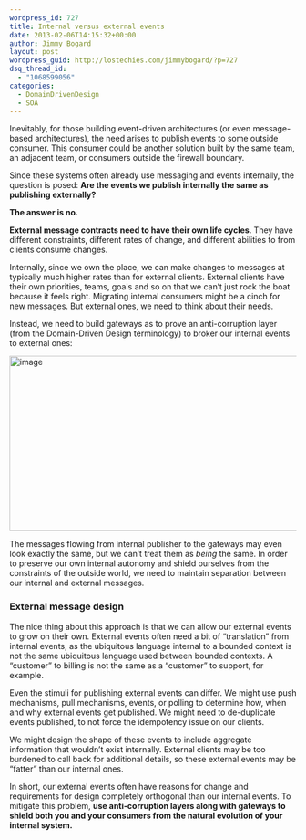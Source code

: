 ```yaml
---
wordpress_id: 727
title: Internal versus external events
date: 2013-02-06T14:15:32+00:00
author: Jimmy Bogard
layout: post
wordpress_guid: http://lostechies.com/jimmybogard/?p=727
dsq_thread_id:
  - "1068599056"
categories:
  - DomainDrivenDesign
  - SOA
---
```

Inevitably, for those building event-driven architectures (or even message-based architectures), the need arises to publish events to some outside consumer. This consumer could be another solution built by the same team, an adjacent team, or consumers outside the firewall boundary.

Since these systems often already use messaging and events internally, the question is posed: **Are the events we publish internally the same as publishing externally?**

**The answer is no.**

**External message contracts need to have their own life cycles**. They have different constraints, different rates of change, and different abilities to from clients consume changes.

Internally, since we own the place, we can make changes to messages at typically much higher rates than for external clients. External clients have their own priorities, teams, goals and so on that we can’t just rock the boat because it feels right. Migrating internal consumers might be a cinch for new messages. But external ones, we need to think about their needs.

Instead, we need to build gateways as to prove an anti-corruption layer (from the Domain-Driven Design terminology) to broker our internal events to external ones:

[<img style="background-image: none; border-bottom: 0px; border-left: 0px; padding-left: 0px; padding-right: 0px; display: inline; border-top: 0px; border-right: 0px; padding-top: 0px" title="image" border="0" alt="image" src="https://lostechies.com/content/jimmybogard/uploads/2013/02/image_thumb.png" width="567" height="307" />](https://lostechies.com/content/jimmybogard/uploads/2013/02/image.png)

The messages flowing from internal publisher to the gateways may even look exactly the same, but we can’t treat them as _being_ the same. In order to preserve our own internal autonomy and shield ourselves from the constraints of the outside world, we need to maintain separation between our internal and external messages.

### External message design

The nice thing about this approach is that we can allow our external events to grow on their own. External events often need a bit of “translation” from internal events, as the ubiquitous language internal to a bounded context is not the same ubiquitous language used between bounded contexts. A “customer” to billing is not the same as a “customer” to support, for example.

Even the stimuli for publishing external events can differ. We might use push mechanisms, pull mechanisms, events, or polling to determine how, when and why external events get published. We might need to de-duplicate events published, to not force the idempotency issue on our clients.

We might design the shape of these events to include aggregate information that wouldn’t exist internally. External clients may be too burdened to call back for additional details, so these external events may be “fatter” than our internal ones.

In short, our external events often have reasons for change and requirements for design completely orthogonal than our internal events. To mitigate this problem, **use anti-corruption layers along with gateways to shield both you and your consumers from the natural evolution of your internal system.**